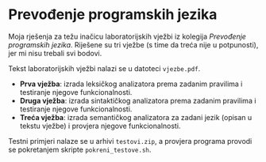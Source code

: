 # Prevođenje programskih jezika

Moja rješenja za težu inačicu laboratorijskih vježbi iz kolegija *Prevođenje programskih jezika*. Riješene su tri vježbe (s time da treća nije u potpunosti), jer mi nisu trebali svi bodovi.

Tekst laboratorijskih vježbi nalazi se u datoteci `vjezbe.pdf`.

- **Prva vježba**: izrada leksičkog analizatora prema zadanim pravilima i testiranje njegove funkcionalnosti.  
- **Druga vježba**: izrada sintaktičkog analizatora prema zadanim pravilima i testiranje njegove funkcionalnosti.  
- **Treća vježba**: izrada semantičkog analizatora za zadani jezik (opisan u tekstu vježbe) i provjera njegove funkcionalnosti.

Testni primjeri nalaze se u arhivi `testovi.zip`, a provjera programa provodi se pokretanjem skripte `pokreni_testove.sh`.
